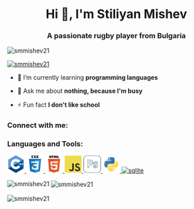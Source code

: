 <h1 align="center">Hi 👋, I'm Stiliyan Mishev</h1>
<h3 align="center">A passionate rugby player from Bulgaria</h3>

<p align="left"> <img src="https://komarev.com/ghpvc/?username=smmishev21&label=Profile%20views&color=0e75b6&style=flat" alt="smmishev21" /> </p>

<p align="left"> <a href="https://github.com/ryo-ma/github-profile-trophy"><img src="https://github-profile-trophy.vercel.app/?username=smmishev21" alt="smmishev21" /></a> </p>

- 🌱 I’m currently learning **programming languages**

- 💬 Ask me about **nothing, because I'm busy**

- ⚡ Fun fact **I don't like school**

<h3 align="left">Connect with me:</h3>
<p align="left">
</p>

<h3 align="left">Languages and Tools:</h3>
<p align="left"> <a href="https://www.w3schools.com/cpp/" target="_blank" rel="noreferrer"> <img src="https://raw.githubusercontent.com/devicons/devicon/master/icons/cplusplus/cplusplus-original.svg" alt="cplusplus" width="40" height="40"/> </a> <a href="https://www.w3schools.com/css/" target="_blank" rel="noreferrer"> <img src="https://raw.githubusercontent.com/devicons/devicon/master/icons/css3/css3-original-wordmark.svg" alt="css3" width="40" height="40"/> </a> <a href="https://www.w3.org/html/" target="_blank" rel="noreferrer"> <img src="https://raw.githubusercontent.com/devicons/devicon/master/icons/html5/html5-original-wordmark.svg" alt="html5" width="40" height="40"/> </a> <a href="https://developer.mozilla.org/en-US/docs/Web/JavaScript" target="_blank" rel="noreferrer"> <img src="https://raw.githubusercontent.com/devicons/devicon/master/icons/javascript/javascript-original.svg" alt="javascript" width="40" height="40"/> </a> <a href="https://www.photoshop.com/en" target="_blank" rel="noreferrer"> <img src="https://raw.githubusercontent.com/devicons/devicon/master/icons/photoshop/photoshop-line.svg" alt="photoshop" width="40" height="40"/> </a> <a href="https://www.python.org" target="_blank" rel="noreferrer"> <img src="https://raw.githubusercontent.com/devicons/devicon/master/icons/python/python-original.svg" alt="python" width="40" height="40"/> </a> <a href="https://www.sqlite.org/" target="_blank" rel="noreferrer"> <img src="https://www.vectorlogo.zone/logos/sqlite/sqlite-icon.svg" alt="sqlite" width="40" height="40"/> </a> </p>

<p><img align="left" src="https://github-readme-stats.vercel.app/api/top-langs?username=smmishev21&show_icons=true&locale=en&layout=compact" alt="smmishev21" /></p>

<p>&nbsp;<img align="center" src="https://github-readme-stats.vercel.app/api?username=smmishev21&show_icons=true&locale=en" alt="smmishev21" /></p>

<p><img align="center" src="https://github-readme-streak-stats.herokuapp.com/?user=smmishev21&" alt="smmishev21" /></p>
